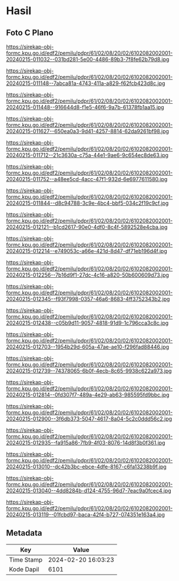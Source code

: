 # Hasil

## Foto C Plano

https://sirekap-obj-formc.kpu.go.id/edf2/pemilu/pdpr/61/02/08/20/02/6102082002001-20240215-011032--031bd281-5e00-4486-89b3-7f8fe62b79d8.jpg

https://sirekap-obj-formc.kpu.go.id/edf2/pemilu/pdpr/61/02/08/20/02/6102082002001-20240215-011148--7abca81a-4743-411a-a829-f62fcb423d8c.jpg

https://sirekap-obj-formc.kpu.go.id/edf2/pemilu/pdpr/61/02/08/20/02/6102082002001-20240215-011448--916644d8-f1e5-46f6-9a7b-61378fb1aa15.jpg

https://sirekap-obj-formc.kpu.go.id/edf2/pemilu/pdpr/61/02/08/20/02/6102082002001-20240215-011627--650ea0a3-9d41-4257-8814-62da9261bf98.jpg

https://sirekap-obj-formc.kpu.go.id/edf2/pemilu/pdpr/61/02/08/20/02/6102082002001-20240215-011712--21c3630a-c75a-44e1-9ae6-9c654ec8de63.jpg

https://sirekap-obj-formc.kpu.go.id/edf2/pemilu/pdpr/61/02/08/20/02/6102082002001-20240215-011752--a48ee5cd-4acc-47f1-932d-6e6977611580.jpg

https://sirekap-obj-formc.kpu.go.id/edf2/pemilu/pdpr/61/02/08/20/02/6102082002001-20240215-011844--d8c94788-3c9e-4bc4-bbf5-034c2f19c9cf.jpg

https://sirekap-obj-formc.kpu.go.id/edf2/pemilu/pdpr/61/02/08/20/02/6102082002001-20240215-012121--b1cd2617-90e0-4df0-8c4f-5892528e4cba.jpg

https://sirekap-obj-formc.kpu.go.id/edf2/pemilu/pdpr/61/02/08/20/02/6102082002001-20240215-012214--e749053c-a66e-421d-8d47-df71eb196d4f.jpg

https://sirekap-obj-formc.kpu.go.id/edf2/pemilu/pdpr/61/02/08/20/02/6102082002001-20240215-012256--7b16d9f1-27dc-4c16-a820-50b600609d73.jpg

https://sirekap-obj-formc.kpu.go.id/edf2/pemilu/pdpr/61/02/08/20/02/6102082002001-20240215-012345--f93f7998-0357-46a6-8683-4ff3752343b2.jpg

https://sirekap-obj-formc.kpu.go.id/edf2/pemilu/pdpr/61/02/08/20/02/6102082002001-20240215-012438--c05b9d11-9057-4818-91d9-1c796cca3c8c.jpg

https://sirekap-obj-formc.kpu.go.id/edf2/pemilu/pdpr/61/02/08/20/02/6102082002001-20240215-012703--1954b29d-605a-47ae-ae10-f296fad88446.jpg

https://sirekap-obj-formc.kpu.go.id/edf2/pemilu/pdpr/61/02/08/20/02/6102082002001-20240215-012739--74378065-6b0f-4ecb-8c65-9938c622a973.jpg

https://sirekap-obj-formc.kpu.go.id/edf2/pemilu/pdpr/61/02/08/20/02/6102082002001-20240215-012814--0fd307f7-489a-4e29-ab63-985595fd9bbc.jpg

https://sirekap-obj-formc.kpu.go.id/edf2/pemilu/pdpr/61/02/08/20/02/6102082002001-20240215-012900--3f6db373-5047-4617-8a04-5c2c0ddd56c2.jpg

https://sirekap-obj-formc.kpu.go.id/edf2/pemilu/pdpr/61/02/08/20/02/6102082002001-20240215-012935--fa915a86-7fb9-4f03-8076-14d8f3b0f361.jpg

https://sirekap-obj-formc.kpu.go.id/edf2/pemilu/pdpr/61/02/08/20/02/6102082002001-20240215-013010--dc42b3bc-ebce-4dfe-8167-c6fa13238b9f.jpg

https://sirekap-obj-formc.kpu.go.id/edf2/pemilu/pdpr/61/02/08/20/02/6102082002001-20240215-013040--4dd8284b-d124-4755-96d7-7eac9a0fcec4.jpg

https://sirekap-obj-formc.kpu.go.id/edf2/pemilu/pdpr/61/02/08/20/02/6102082002001-20240215-013119--01fcbd97-baca-42f4-b727-074351e163a4.jpg


## Metadata

| Key        | Value               |
| ---------- | ------------------- |
| Time Stamp | 2024-02-20 16:03:23 |
| Kode Dapil | 6101                |



